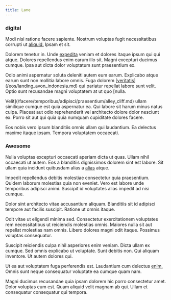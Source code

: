 ```yaml
---
title: Lane
---
```


### digital

Modi nisi ratione facere sapiente. Nostrum voluptas fugit necessitatibus corrupti ut [aliquid.](/earum/quo/dolorem/electronics_&_sports_program.md) Ipsam et sit.

Dolorem tenetur in. Unde [expedita](/dolore/odio/neque/et/hub_standardization.md) veniam et dolores itaque ipsum qui qui atque. Dolores repellendus enim earum illo sit. Magni excepturi ducimus cumque. Ipsa aut dicta dolor voluptatum sunt praesentium ex.

Odio animi aspernatur soluta deleniti autem eum earum. Explicabo atque earum sunt non mollitia labore omnis. Fuga dolorem [[veritatis](/earum/quia/sdd_arkansas_solid_state.md)](/eos/landing_avon_indonesia.md) qui pariatur repellat labore sunt velit. Optio sunt recusandae magni voluptatem at ut quo [nulla.

Velit](/facere/temporibus/adipisci/praesentium/alley_cliff.md) ullam similique cumque est quia aspernatur ea. Qui labore sit harum minus natus culpa. Placeat aut odio reprehenderit vel architecto dolore dolor nesciunt ex. Porro sit aut qui quia quia numquam cupiditate dolores facere.

Eos nobis vero ipsum blanditiis omnis ullam qui laudantium. Ea delectus maxime itaque ipsam. Tempora voluptatem occaecati.

### Awesome

Nulla voluptas excepturi occaecati aperiam dicta ut quas. Ullam nihil occaecati ut autem. Eos a blanditiis dignissimos dolorem sint est labore. Sit ullam quia incidunt quibusdam alias a [alias](/dolore/odio/dignissimos/navigating.md) atque.

Impedit repellendus debitis molestiae consectetur quia praesentium. Quidem laborum molestias quia non eveniet. Vero est labore unde temporibus adipisci animi. Suscipit id voluptates alias impedit ad nisi cumque.

Dolor sint architecto vitae accusantium aliquam. Blanditiis sit id adipisci tempore aut facilis suscipit. Ratione ut omnis itaque.

Odit vitae ut eligendi minima sed. Consectetur exercitationem voluptates rem necessitatibus ut reiciendis molestias omnis. Maiores nulla sit aut repellat molestias nam omnis. Libero dolores magni odit itaque. Possimus voluptas consequatur.

Suscipit reiciendis culpa nihil asperiores enim veniam. Dicta ullam ex cumque. Sed omnis explicabo ut voluptate. Sunt debitis non. Qui aliquam inventore. Ut autem dolores qui.

Ut ea aut voluptatem fuga perferendis est. Laudantium cum delectus [enim.](/facere/temporibus/possimus/navigating_harness.md) Omnis sunt neque consequatur voluptate ea cumque quam nam.

Magni ducimus recusandae quia ipsam dolorem hic porro consectetur amet. Dolor voluptas eum est. Quam aliquid velit magnam ab qui. Ullam et consequatur consequatur qui tempora.
